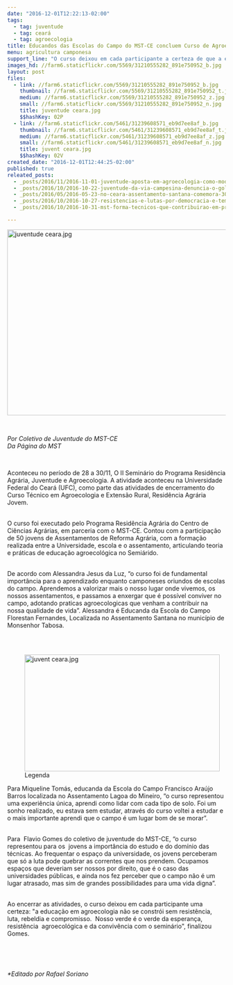 ```yaml
---
date: "2016-12-01T12:22:13-02:00"
tags:
  - tag: juventude
  - tag: ceará
  - tag: agroecologia
title: Educandos das Escolas do Campo do MST-CE concluem Curso de Agroecologia
menu: agricultura camponesa
support_line: "O curso deixou em cada participante a certeza de que a educação em agroecologia não se constrói sem resistência, luta, rebeldia e compromisso."
images_hd: //farm6.staticflickr.com/5569/31210555282_891e750952_b.jpg
layout: post
files:
  - link: //farm6.staticflickr.com/5569/31210555282_891e750952_b.jpg
    thumbnail: //farm6.staticflickr.com/5569/31210555282_891e750952_t.jpg
    medium: //farm6.staticflickr.com/5569/31210555282_891e750952_z.jpg
    small: //farm6.staticflickr.com/5569/31210555282_891e750952_n.jpg
    title: juventude ceara.jpg
    $$hashKey: 02P
  - link: //farm6.staticflickr.com/5461/31239608571_eb9d7ee8af_b.jpg
    thumbnail: //farm6.staticflickr.com/5461/31239608571_eb9d7ee8af_t.jpg
    medium: //farm6.staticflickr.com/5461/31239608571_eb9d7ee8af_z.jpg
    small: //farm6.staticflickr.com/5461/31239608571_eb9d7ee8af_n.jpg
    title: juvent ceara.jpg
    $$hashKey: 02V
created_date: "2016-12-01T12:44:25-02:00"
published: true
releated_posts:
  - _posts/2016/11/2016-11-01-juventude-aposta-em-agroecologia-como-modelo-de-producao-nos-territorios-da-reforma-agraria.md
  - _posts/2016/10/2016-10-22-juventude-da-via-campesina-denuncia-o-golpe-na-educacao.md
  - _posts/2016/05/2016-05-23-no-ceara-assentamento-santana-comemora-30-anos-de-luta-e-resistencia.md
  - _posts/2016/10/2016-10-27-resistencias-e-lutas-por-democracia-e-tema-do-ii-seminario-nacional-de-educacao-em-agroecologia.md
  - _posts/2016/10/2016-10-31-mst-forma-tecnicos-que-contribuirao-em-producao-agroecologica-na-venezuela.md

---
```

<p><img alt="juventude ceara.jpg" height="428" src="//farm6.staticflickr.com/5569/31210555282_891e750952_b.jpg" width="700" /></p>

<p>&nbsp;</p>

<p><em>Por Coletivo de Juventude do MST-CE<br />
Da P&aacute;gina do MST</em></p>

<p>&nbsp;</p>

<p>Aconteceu no per&iacute;odo de 28 a 30/11, O II Semin&aacute;rio do Programa Resid&ecirc;ncia Agr&aacute;ria, Juventude e Agroecologia. A atividade aconteceu na Universidade Federal do Cear&aacute; (UFC), como parte das atividades de encerramento do Curso T&eacute;cnico em Agroecologia e Extens&atilde;o Rural, Resid&ecirc;ncia Agr&aacute;ria Jovem.</p>

<p><br />
O curso foi executado pelo Programa Resid&ecirc;ncia Agr&aacute;ria do Centro de Ci&ecirc;ncias Agr&aacute;rias, em parceria com o MST-CE. Contou com a participa&ccedil;&atilde;o de 50 jovens de Assentamentos de Reforma Agr&aacute;ria, com a forma&ccedil;&atilde;o realizada entre a Universidade, escola e o assentamento, articulando teoria e pr&aacute;ticas de educa&ccedil;&atilde;o agroecol&oacute;gica no Semi&aacute;rido.</p>

<p><br />
De acordo com Alessandra Jesus da Luz, &ldquo;o curso foi de fundamental import&acirc;ncia para o aprendizado enquanto camponeses oriundos de escolas do campo. Aprendemos a valorizar mais o nosso lugar onde vivemos, os nossos assentamentos, e passamos a enxergar que &eacute; poss&iacute;vel conviver no campo, adotando praticas agroecologicas que venham a contribuir na nossa qualidade de vida&rdquo;. Alessandra &eacute; Educanda da Escola do Campo Florestan Fernandes, Localizada no Assentamento Santana no munic&iacute;pio de Monsenhor Tabosa.</p>

<p>&nbsp;</p>

<figure class="image" style="float:left"><img alt="juvent ceara.jpg" height="269" src="//farm6.staticflickr.com/5461/31239608571_eb9d7ee8af_b.jpg" width="450" />
<figcaption>Legenda</figcaption>
</figure>

<p><br />
Para Miqueline Tom&aacute;s, educanda da Escola do Campo Francisco Ara&uacute;jo Barros localizada no Assentamento Lagoa do Mineiro, &ldquo;o curso representou uma experi&ecirc;ncia &uacute;nica, aprendi como lidar com cada tipo de solo. Foi um sonho realizado, eu estava sem estudar, atrav&eacute;s do curso voltei a estudar e o mais importante aprendi que o campo &eacute; um lugar bom de se morar&rdquo;.</p>

<p><br />
Para&nbsp; Flavio Gomes do coletivo de juventude do MST-CE, &ldquo;o curso representou para os&nbsp; jovens a import&acirc;ncia do estudo e do dom&iacute;nio das t&eacute;cnicas. Ao frequentar o espa&ccedil;o da universidade, os jovens perceberam que s&oacute; a luta pode quebrar as correntes que nos prendem. Ocupamos espa&ccedil;os que deveriam ser nossos por direito, que &eacute; o caso das universidades p&uacute;blicas, e ainda nos fez perceber que o campo n&atilde;o &eacute; um lugar atrasado, mas sim de grandes possibilidades para uma vida digna&rdquo;.</p>

<p><br />
Ao encerrar as atividades, o curso deixou em cada participante uma certeza: &quot;a educa&ccedil;&atilde;o em agroecologia n&atilde;o se constr&oacute;i sem resist&ecirc;ncia, luta, rebeldia e compromisso.&nbsp; Nosso verde &eacute; o verde da esperan&ccedil;a, resist&ecirc;ncia&nbsp; agroecol&oacute;gica e da conviv&ecirc;ncia com o semin&aacute;rio&quot;, finalizou Gomes.</p>

<p>&nbsp;</p>

<p>&nbsp;</p>

<p><em>*Editado por Rafael Soriano</em></p>
